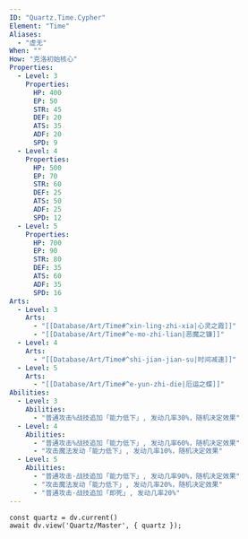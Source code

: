 ```yaml
---
ID: "Quartz.Time.Cypher"
Element: "Time"
Aliases:
  - "虚无"
When: ""
How: "克洛初始核心"
Properties:
  - Level: 3
    Properties:
      HP: 400
      EP: 50
      STR: 45
      DEF: 20
      ATS: 35
      ADF: 20
      SPD: 9
  - Level: 4
    Properties:
      HP: 500
      EP: 70
      STR: 60
      DEF: 25
      ATS: 50
      ADF: 25
      SPD: 12
  - Level: 5
    Properties:
      HP: 700
      EP: 90
      STR: 80
      DEF: 35
      ATS: 60
      ADF: 35
      SPD: 16
Arts:
  - Level: 3
    Arts:
      - "[[Database/Art/Time#^xin-ling-zhi-xia|心灵之霞]]"
      - "[[Database/Art/Time#^e-mo-zhi-lian|恶魔之镰]]"
  - Level: 4
    Arts:
      - "[[Database/Art/Time#^shi-jian-jian-su|时间减速]]"
  - Level: 5
    Arts:
      - "[[Database/Art/Time#^e-yun-zhi-die|厄运之蝶]]"
Abilities:
  - Level: 3
    Abilities:
      - "普通攻击%战技追加「能力低下」, 发动几率30%，随机决定效果"
  - Level: 4
    Abilities:
      - "普通攻击%战技追加「能力低下」, 发动几率60%，随机决定效果"
      - "攻击魔法发动「能力低下」, 发动几率10%，随机决定效果"
  - Level: 5
    Abilities:
      - "普通攻击·战技追加「能力低下」, 发动几率90%，随机决定效果"
      - "攻击魔法发动「能力低下」, 发动几率20%，随机决定效果"
      - "普通攻击·战技追加「即死」, 发动几率20%"
---
```

```dataviewjs
const quartz = dv.current()
await dv.view('Quartz/Master', { quartz });
```
